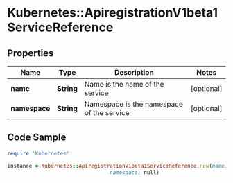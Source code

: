 # Kubernetes::ApiregistrationV1beta1ServiceReference

## Properties

Name | Type | Description | Notes
------------ | ------------- | ------------- | -------------
**name** | **String** | Name is the name of the service | [optional] 
**namespace** | **String** | Namespace is the namespace of the service | [optional] 

## Code Sample

```ruby
require 'Kubernetes'

instance = Kubernetes::ApiregistrationV1beta1ServiceReference.new(name: null,
                                 namespace: null)
```



